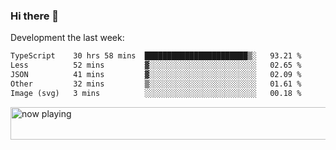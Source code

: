 ### Hi there 👋

Development the last week:
<!--START_SECTION:waka-->

```txt
TypeScript    30 hrs 58 mins  ███████████████████████▒░   93.21 %
Less          52 mins         ▓░░░░░░░░░░░░░░░░░░░░░░░░   02.65 %
JSON          41 mins         ▓░░░░░░░░░░░░░░░░░░░░░░░░   02.09 %
Other         32 mins         ▒░░░░░░░░░░░░░░░░░░░░░░░░   01.61 %
Image (svg)   3 mins          ░░░░░░░░░░░░░░░░░░░░░░░░░   00.18 %
```

<!--END_SECTION:waka-->

<!--
**JASONPANGGO/jasonpanggo** is a ✨ _special_ ✨ repository because its `README.md` (this file) appears on your GitHub profile.

Here are some ideas to get you started:

- 🔭 I’m currently working on ...
- 🌱 I’m currently learning ...
- 👯 I’m looking to collaborate on ...
- 🤔 I’m looking for help with ...
- 💬 Ask me about ...
- 📫 How to reach me: ...
- 😄 Pronouns: ...
- ⚡ Fun fact: ...
-->

<a href="https://volt.fm/user/q8yd9e79csfr57rt" target="_blank"><img src="https://spotify-badge-egoist.vercel.app/api/now-playing" width="540" height="52" alt="now playing"></a>
